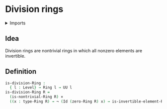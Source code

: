 # Division rings

<details><summary>Imports</summary>
```agda
module ring-theory.division-rings where
open import foundation.cartesian-product-types
open import foundation.identity-types
open import foundation.negation
open import foundation.universe-levels
open import ring-theory.invertible-elements-rings
open import ring-theory.nontrivial-rings
open import ring-theory.rings
```
</details>

## Idea

Division rings are nontrivial rings in which all nonzero elements are invertible.

## Definition

```agda
is-division-Ring :
  { l : Level} → Ring l → UU l
is-division-Ring R =
  (is-nontrivial-Ring R) ×
  ((x : type-Ring R) → ¬ (Id (zero-Ring R) x) → is-invertible-element-Ring R x)
```
